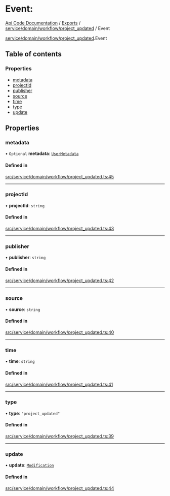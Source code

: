 # Event: 
 
[Api Code Documentation](../README.md) / [Exports](../modules.md) / [service/domain/workflow/project\_updated](../modules/service_domain_workflow_project_updated.md) / Event

[service/domain/workflow/project\_updated](../modules/service_domain_workflow_project_updated.md).Event

## Table of contents

### Properties

- [metadata](service_domain_workflow_project_updated.Event.md#metadata)
- [projectId](service_domain_workflow_project_updated.Event.md#projectid)
- [publisher](service_domain_workflow_project_updated.Event.md#publisher)
- [source](service_domain_workflow_project_updated.Event.md#source)
- [time](service_domain_workflow_project_updated.Event.md#time)
- [type](service_domain_workflow_project_updated.Event.md#type)
- [update](service_domain_workflow_project_updated.Event.md#update)

## Properties

### metadata

• `Optional` **metadata**: [`UserMetadata`](../modules/service_domain_metadata.md#usermetadata)

#### Defined in

[src/service/domain/workflow/project_updated.ts:45](https://github.com/openkfw/TruBudget/blob/e3c318d/api/src/service/domain/workflow/project_updated.ts#L45)

___

### projectId

• **projectId**: `string`

#### Defined in

[src/service/domain/workflow/project_updated.ts:43](https://github.com/openkfw/TruBudget/blob/e3c318d/api/src/service/domain/workflow/project_updated.ts#L43)

___

### publisher

• **publisher**: `string`

#### Defined in

[src/service/domain/workflow/project_updated.ts:42](https://github.com/openkfw/TruBudget/blob/e3c318d/api/src/service/domain/workflow/project_updated.ts#L42)

___

### source

• **source**: `string`

#### Defined in

[src/service/domain/workflow/project_updated.ts:40](https://github.com/openkfw/TruBudget/blob/e3c318d/api/src/service/domain/workflow/project_updated.ts#L40)

___

### time

• **time**: `string`

#### Defined in

[src/service/domain/workflow/project_updated.ts:41](https://github.com/openkfw/TruBudget/blob/e3c318d/api/src/service/domain/workflow/project_updated.ts#L41)

___

### type

• **type**: ``"project_updated"``

#### Defined in

[src/service/domain/workflow/project_updated.ts:39](https://github.com/openkfw/TruBudget/blob/e3c318d/api/src/service/domain/workflow/project_updated.ts#L39)

___

### update

• **update**: [`Modification`](service_domain_workflow_project_updated.Modification.md)

#### Defined in

[src/service/domain/workflow/project_updated.ts:44](https://github.com/openkfw/TruBudget/blob/e3c318d/api/src/service/domain/workflow/project_updated.ts#L44)
